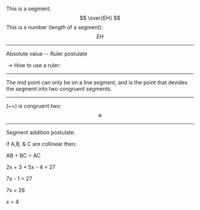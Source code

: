 This is a segment:
$$
\over{EH}
$$
This is a number (length of a segment):
$$
{EH}
$$

---

Absolute value -- Ruler postulate

​	→ How to use a ruler:

---

The mid point can only be on a line segment, and is the point that devides the segment into two congruent segments. 

---

(~=) is congruent two:
$$
\cong
$$

---

Segment addition postulate:

if A,B, & C are collinear then:

AB + BC = AC

2x + 3 + 5x - 4 = 27

7x - 1 = 27

7x = 28

x = 4